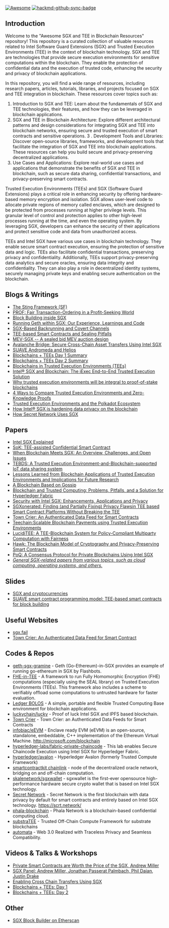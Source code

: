 [![Awesome](https://awesome.re/badge-flat2.svg)](https://awesome.re) [![hackmd-github-sync-badge](https://hackmd.io/OTK1dtKORwSIfEYazin4qw/badge)](https://hackmd.io/OTK1dtKORwSIfEYazin4qw)

## Introduction
Welcome to the "Awesome SGX and TEE in Blockchain Resources" repository! This repository is a curated collection of valuable resources related to Intel Software Guard Extensions (SGX) and Trusted Execution Environments (TEE) in the context of blockchain technology.
SGX and TEE are technologies that provide secure execution environments for sensitive computations within the blockchain. They enable the protection of confidential data and the execution of trusted code, enhancing the security and privacy of blockchain applications.

In this repository, you will find a wide range of resources, including research papers, articles, tutorials, libraries, and projects focused on SGX and TEE integration in blockchain. These resources cover topics such as:


1. Introduction to SGX and TEE: Learn about the fundamentals of SGX and TEE technologies, their features, and how they can be leveraged in blockchain applications.
2. SGX and TEE in Blockchain Architecture: Explore different architectural patterns and design considerations for integrating SGX and TEE into blockchain networks, ensuring secure and trusted execution of smart contracts and sensitive operations.
3 . Development Tools and Libraries: Discover open-source libraries, frameworks, and development tools that facilitate the integration of SGX and TEE into blockchain applications. These resources can help you build secure and privacy-preserving decentralized applications.
4. Use Cases and Applications: Explore real-world use cases and applications that demonstrate the benefits of SGX and TEE in blockchain, such as secure data sharing, confidential transactions, and privacy-preserving smart contracts.

Trusted Execution Environments (TEEs) and SGX (Software Guard Extensions) plays a critical role in enhancing security by offering hardware-based memory encryption and isolation. SGX allows user-level code to allocate private regions of memory called enclaves, which are designed to be protected from processes running at higher privilege levels. This granular level of control and protection applies to other high-level processes running at the time, and even the operating system. By leveraging SGX, developers can enhance the security of their applications and protect sensitive code and data from unauthorized access.

TEEs and Intel SGX have various use cases in blockchain technology. They enable secure smart contract execution, ensuring the protection of sensitive data and logic. TEEs also facilitate confidential transactions, preserving privacy and confidentiality. Additionally, TEEs support privacy-preserving data analytics and secure oracles, ensuring data integrity and confidentiality. They can also play a role in decentralized identity systems, securely managing private keys and enabling secure authentication on the blockchain.


## Blogs & Writings
* [The Sting Framework (SF)](https://initc3org.medium.com/the-sting-framework-sf-ef00702c88c7)
* [PROF: Fair Transaction-Ordering in a Profit-Seeking World](https://initc3org.medium.com/prof-fair-transaction-ordering-in-a-profit-seeking-world-b6dadd71f086)
* [Block Building inside SGX](https://writings.flashbots.net/block-building-inside-sgx)
* [Running Geth within SGX: Our Experience, Learnings and Code](https://writings.flashbots.net/geth-inside-sgx)
* [SGX-Based Backrunning and Covert Channels](https://writings.flashbots.net/backrunning-private-txs-MPC#sgx-based-backrunning-and-covert-channels)
* [TEE-based Smart Contracts and Sealing Pitfalls](https://medium.com/initc3org/tee-based-smart-contracts-and-sealing-pitfalls-eccd5d751329)
* [MEV-SGX -- A sealed bid MEV auction design](https://ethresear.ch/t/mev-sgx-a-sealed-bid-mev-auction-design/9677)
* [Avalanche Bridge: Secure Cross-Chain Asset Transfers Using Intel SGX](https://medium.com/avalancheavax/avalanche-bridge-secure-cross-chain-asset-transfers-using-intel-sgx-b04f5a4c7ad1)
* [SUAVE Andromeda and Helios ](https://writings.flashbots.net/the-future-of-mev-is-suave#-suave-andromeda)
* [Blockchains + TEEs Day 1 Summary](https://decentralizedthoughts.github.io/2023-04-09-blockchainsplustees-day1-summary/)
* [Blockchains + TEEs Day 2 Summary](https://decentralizedthoughts.github.io/2023-04-17-blockchainsplustees-day2-summary/)
* [Blockchains in Trusted Execution Environments (TEEs)](https://medium.com/@nadeem.bhati/blockchains-in-trusted-execution-environments-tees-9343b6c3f9e8)
* [Intel® SGX and Blockchain: The iExec End-to-End Trusted Execution Solution](https://medium.com/iex-ec/iexec-end-to-end-sgx-solution-fee1e63297b2)
* [Why trusted execution environments will be integral to proof-of-stake blockchains](https://venturebeat.com/datadecisionmakers/why-trusted-execution-environments-will-be-integral-to-proof-of-stake-blockchains/)
* [4 Ways to Compare Trusted Execution Environments and Zero-Knowledge Proofs](https://oasisprotocol.org/blog/comparing-zkp-tee-privacy)
* [Trusted Execution Environments and the Polkadot Ecosystem](https://polkadot.network/blog/trusted-execution-environments-and-the-polkadot-ecosystem)
* [How Intel® SGX is hardening data privacy on the blockchain](https://www.intel.co.uk/content/www/uk/en/architecture-and-technology/software-guard-extensions/applied-blockchain-sgx-story.html)
* [How Secret Network Uses SGX](https://docs.scrt.network/secret-network-documentation/overview-ecosystem-and-technology/techstack/privacy-technology/intel-sgx/overview)


## Papers
* [Intel SGX Explained](https://css.csail.mit.edu/6.858/2020/readings/costan-sgx.pdf)
* [SoK: TEE-assisted Confidential Smart Contract](https://arxiv.org/pdf/2203.08548.pdf)
* [When Blockchain Meets SGX: An Overview, Challenges, and Open Issues](https://ieeexplore.ieee.org/document/9197584)
* [TEBDS: A Trusted Execution Environment-and-Blockchain-supported IoT data sharing system](https://www.sciencedirect.com/science/article/abs/pii/S0167739X22003326)
* [Lessons Learned from Blockchain Applications of Trusted Execution Environments and Implications for Future Research](https://arxiv.org/pdf/2203.12724.pdf)
* [A Blockchain Based on Gossip](https://www.zurich.ibm.com/dccl/papers/renesse_dccl.pdf)
* [Blockchain and Trusted Computing: Problems, Pitfalls, and a Solution for Hyperledger Fabric](https://arxiv.org/pdf/1805.08541.pdf)
* [Security with Intel SGX: Enhancements, Applications and Privacy](https://www.research-collection.ethz.ch/bitstream/handle/20.500.11850/315410/Matetic-thesis-final-13122018-withoutCV.pdf?sequence=1&isAllowed=y)
* [SGXonerated: Finding (and Partially Fixing) Privacy Flawsin TEE based Smart Contract Platforms Without Breaking the TEE](https://eprint.iacr.org/2023/378.pdf)
* [Town Crier: An Authenticated Data Feed for Smart Contracts](https://eprint.iacr.org/2016/168.pdf)
* [Teechain:Scalable Blockchain Payments using Trusted Execution Environments](https://www.doc.ic.ac.uk/~fkelbert/papers/teechainarxiv17.pdf)
* [LucidiTEE: A TEE-Blockchain System for Policy-Compliant Multiparty Computation with Fairness](https://eprint.iacr.org/2019/178)
* [Hawk: The Blockchain Model of Cryptography and Privacy-Preserving Smart Contracts](https://eprint.iacr.org/2015/675.pdf)
* [PoQ: A Consensus Protocol for Private Blockchains Using Intel SGX](https://cs.boisestate.edu/~gdagher/pub/GD_PoQ_SecureComm_2020.pdf)
* *[General SGX-related papers from various topics, such as cloud computing, operating systems, and others.](https://github.com/vschiavoni/sgx-papers#sgx-papers)*

## Slides
* [SGX and cryptocurrencies](https://www.initc3.org/files/retreat/sgx_contracts.pdf)
* [SUAVE smart contract programming model:
 TEE-based smart contracts for block building](https://docs.google.com/presentation/d/18Fc1_TfMW3BEi_GF0YJtyrNyU1c2r9989WM9nC6-QtE/edit#slide=id.g225be28fa40_2_76)


## Useful Websites
* [sgx.fail](https://sgx.fail/)
* [Town Crier: An Authenticated Data Feed for Smart Contract](http://town-crier.org) 


## Codes & Repos
* [geth-sgx-gramine](https://github.com/flashbots/geth-sgx-gramine) - Geth (Go-Ethereum)-in-SGX provides an example of running go-ethereum in SGX by Flashbots.
* [FHE-in-TEE](https://github.com/MarbleHE/FHE-in-TEE) - A framework to run Fully Homomorphic Encryption (FHE) computations (especially using the SEAL library) on Trusted Execution Environments (TEEs). This framework also includes a scheme to verifiably offload some computations to untrusted hardware for faster evaluation.
* [Ledger BOLOS](https://github.com/LedgerHQ/bolos-enclave) - A simple, portable and flexible Trusted Computing Base environment for blockchain applications.
* [luckychain/lucky](https://github.com/luckychain/lucky) - Proof of luck Intel SGX and IPFS based blockchain.
* [Town Crier](https://github.com/bl4ck5un/Town-Crier) - Town Crier: an Authenticated Data Feeds for Smart Contracts 
* [infobiac/eEVM](https://github.com/infobiac/eEVM) - Enclave ready EVM (eEVM) is an open-source, standalone, embeddable, C++ implementation of the Ethereum Virtual Machine. http://microsoft.com/blockchain  
* [hyperledger-labs/fabric-private-chaincode](https://github.com/hyperledger-labs/fabric-private-chaincode) - This lab enables Secure Chaincode Execution using Intel SGX for Hyperledger Fabric. 
* [hyperledger/avalon](https://github.com/hyperledger/avalon) - Hyperledger Avalon (formerly Trusted Compute Framework)
* [smartcontractkit chainlink](https://github.com/smartcontractkit/chainlink) - node of the decentralized oracle network, bridging on and off-chain computation. 
* [skalenetwork/sgxwallet](https://github.com/skalenetwork/sgxwallet) - sgxwallet is the first-ever opensource high-performance hardware secure crypto wallet that is based on Intel SGX technology. 
* [Secret Network](https://github.com/enigmampc/SecretNetwork) - Secret Network is the first blockchain with data privacy by default for smart contracts and entirely based on Intel SGX technology. https://scrt.network/
* [phala-blockchain](https://github.com/Phala-Network/phala-blockchain) - Phala Network is a blockchain-based confidential computing cloud.
* [substraTEE](https://github.com/integritee-network/substraTEE) - Trusted Off-Chain Compute Framework for substrate blockchains
* [automata](https://github.com/automata-network/automata) - Web 3.0 Realized with Traceless Privacy and Seamless Compatibility.

## Videos & Talks & Workshops
* [Private Smart Contracts are Worth the Price of the SGX, Andrew Miller](https://www.youtube.com/watch?v=L0bp6V1pn0s)
* [SGX Panel: Andrew Miller, Jonathan Passerat Palmbach, Phil Daian, Justin Drake](https://youtu.be/vokDXJmPCSI)
* [Enabling Cross Chain Transfers Using SGX](https://youtu.be/f2bU55ngO_c)
* [Blockchains + TEEs: Day 1](https://youtu.be/9-nhNQO5_Js)
* [Blockchains + TEEs: Day 2](https://youtu.be/zIU3gFTb2PM)

## Other
* [SGX Block Builder on Etherscan](https://etherscan.io/address/0xc83dad6e38bf7f2d79f2a51dd3c4be3f530965d6)
